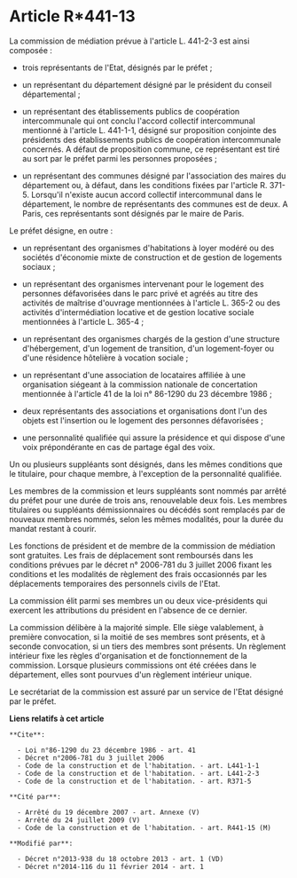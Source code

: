 # Article R*441-13

La commission de médiation prévue à l'article L. 441-2-3 est ainsi composée :

- trois représentants de l'Etat, désignés par le préfet ;

- un représentant du département désigné par le président du conseil départemental ;

- un représentant des établissements publics de coopération intercommunale qui ont conclu l'accord collectif intercommunal
mentionné à l'article L. 441-1-1, désigné sur proposition conjointe des présidents des établissements publics de coopération
intercommunale concernés. A défaut de proposition commune, ce représentant est tiré au sort par le préfet parmi les personnes
proposées ;

- un représentant des communes désigné par l'association des maires du département ou, à défaut, dans les conditions fixées
par l'article R. 371-5. Lorsqu'il n'existe aucun accord collectif intercommunal dans le département, le nombre de
représentants des communes est de deux. A Paris, ces représentants sont désignés par le maire de Paris. 

Le préfet désigne, en outre :

- un représentant des organismes d'habitations à loyer modéré ou des sociétés d'économie mixte de construction et de gestion
de logements sociaux ;

- un représentant des organismes intervenant pour le logement des personnes défavorisées dans le parc privé et agréés au
titre des activités de maîtrise d'ouvrage mentionnées à l'article L. 365-2 ou des activités d'intermédiation locative et de
gestion locative sociale mentionnées à l'article L. 365-4 ;

- un représentant des organismes chargés de la gestion d'une structure d'hébergement, d'un logement de transition, d'un
logement-foyer ou d'une résidence hôtelière à vocation sociale ;

- un représentant d'une association de locataires affiliée à une organisation siégeant à la commission nationale de
concertation mentionnée à l'article 41 de la loi n° 86-1290 du 23 décembre 1986 ;

- deux représentants des associations et organisations dont l'un des objets est l'insertion ou le logement des personnes
défavorisées ;

- une personnalité qualifiée qui assure la présidence et qui dispose d'une voix prépondérante en cas de partage égal des
voix. 

Un ou plusieurs suppléants sont désignés, dans les mêmes conditions que le titulaire, pour chaque membre, à l'exception de la
personnalité qualifiée. 

Les membres de la commission et leurs suppléants sont nommés par arrêté du préfet pour une durée de trois ans, renouvelable
deux fois. Les membres titulaires ou suppléants démissionnaires ou décédés sont remplacés par de nouveaux membres nommés,
selon les mêmes modalités, pour la durée du mandat restant à courir. 

Les fonctions de président et de membre de la commission de médiation sont gratuites. Les frais de déplacement sont
remboursés dans les conditions prévues par le décret n° 2006-781 du 3 juillet 2006 fixant les conditions et les modalités de
règlement des frais occasionnés par les déplacements temporaires des personnels civils de l'Etat. 

La commission élit parmi ses membres un ou deux vice-présidents qui exercent les attributions du président en l'absence de ce
dernier. 

La commission délibère à la majorité simple. Elle siège valablement, à première convocation, si la moitié de ses membres sont
présents, et à seconde convocation, si un tiers des membres sont présents. Un règlement intérieur fixe les règles
d'organisation et de fonctionnement de la commission. Lorsque plusieurs commissions ont été créées dans le département, elles
sont pourvues d'un règlement intérieur unique. 

Le secrétariat de la commission est assuré par un service de l'Etat désigné par le préfet.

**Liens relatifs à cet article**

	**Cite**:

	  - Loi n°86-1290 du 23 décembre 1986 - art. 41
	  - Décret n°2006-781 du 3 juillet 2006
	  - Code de la construction et de l'habitation. - art. L441-1-1
	  - Code de la construction et de l'habitation. - art. L441-2-3
	  - Code de la construction et de l'habitation. - art. R371-5

	**Cité par**:

	  - Arrêté du 19 décembre 2007 - art. Annexe (V)
	  - Arrêté du 24 juillet 2009 (V)
	  - Code de la construction et de l'habitation. - art. R441-15 (M)

	**Modifié par**:

	  - Décret n°2013-938 du 18 octobre 2013 - art. 1 (VD)
	  - Décret n°2014-116 du 11 février 2014 - art. 1
